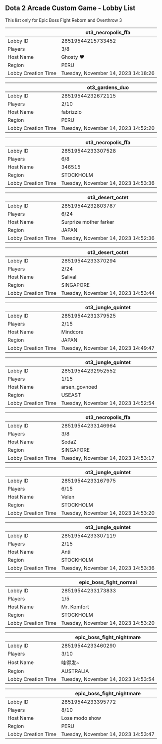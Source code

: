 ## Dota 2 Arcade Custom Game - Lobby List

This list only for Epic Boss Fight Reborn and Overthrow 3

|  | ot3_necropolis_ffa |
| ------ | ------ |
| Lobby ID | 28519544215733452 |
| Players | 3/8 |
| Host Name | Ghosty ❤ |
| Region | PERU |
| Lobby Creation Time | Tuesday, November 14, 2023 14:18:26 |


|  | ot3_gardens_duo |
| ------ | ------ |
| Lobby ID | 28519544232672115 |
| Players | 2/10 |
| Host Name | fabrizzio |
| Region | PERU |
| Lobby Creation Time | Tuesday, November 14, 2023 14:52:20 |


|  | ot3_necropolis_ffa |
| ------ | ------ |
| Lobby ID | 28519544233307528 |
| Players | 6/8 |
| Host Name | 346515 |
| Region | STOCKHOLM |
| Lobby Creation Time | Tuesday, November 14, 2023 14:53:36 |


|  | ot3_desert_octet |
| ------ | ------ |
| Lobby ID | 28519544232803787 |
| Players | 6/24 |
| Host Name | Surprize mother farker |
| Region | JAPAN |
| Lobby Creation Time | Tuesday, November 14, 2023 14:52:36 |


|  | ot3_desert_octet |
| ------ | ------ |
| Lobby ID | 28519544233370294 |
| Players | 2/24 |
| Host Name | Salival |
| Region | SINGAPORE |
| Lobby Creation Time | Tuesday, November 14, 2023 14:53:44 |


|  | ot3_jungle_quintet |
| ------ | ------ |
| Lobby ID | 28519544231379525 |
| Players | 2/15 |
| Host Name | Mindcore |
| Region | JAPAN |
| Lobby Creation Time | Tuesday, November 14, 2023 14:49:47 |


|  | ot3_jungle_quintet |
| ------ | ------ |
| Lobby ID | 28519544232952552 |
| Players | 1/15 |
| Host Name | arsen_govnoed |
| Region | USEAST |
| Lobby Creation Time | Tuesday, November 14, 2023 14:52:54 |


|  | ot3_necropolis_ffa |
| ------ | ------ |
| Lobby ID | 28519544233146964 |
| Players | 3/8 |
| Host Name | SodaZ |
| Region | SINGAPORE |
| Lobby Creation Time | Tuesday, November 14, 2023 14:53:17 |


|  | ot3_jungle_quintet |
| ------ | ------ |
| Lobby ID | 28519544233167975 |
| Players | 6/15 |
| Host Name | Velen |
| Region | STOCKHOLM |
| Lobby Creation Time | Tuesday, November 14, 2023 14:53:20 |


|  | ot3_jungle_quintet |
| ------ | ------ |
| Lobby ID | 28519544233307119 |
| Players | 2/15 |
| Host Name | Anti |
| Region | STOCKHOLM |
| Lobby Creation Time | Tuesday, November 14, 2023 14:53:36 |


|  | epic_boss_fight_normal |
| ------ | ------ |
| Lobby ID | 28519544233173833 |
| Players | 1/5 |
| Host Name | Mr. Komfort |
| Region | STOCKHOLM |
| Lobby Creation Time | Tuesday, November 14, 2023 14:53:20 |


|  | epic_boss_fight_nightmare |
| ------ | ------ |
| Lobby ID | 28519544233460290 |
| Players | 3/10 |
| Host Name | 哇得发~ |
| Region | AUSTRALIA |
| Lobby Creation Time | Tuesday, November 14, 2023 14:53:54 |


|  | epic_boss_fight_nightmare |
| ------ | ------ |
| Lobby ID | 28519544233395772 |
| Players | 8/10 |
| Host Name | Lose modo show |
| Region | PERU |
| Lobby Creation Time | Tuesday, November 14, 2023 14:53:47 |


